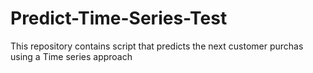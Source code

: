 # Predict-Time-Series-Test
This repository contains script that predicts the next customer purchas using a Time series approach
